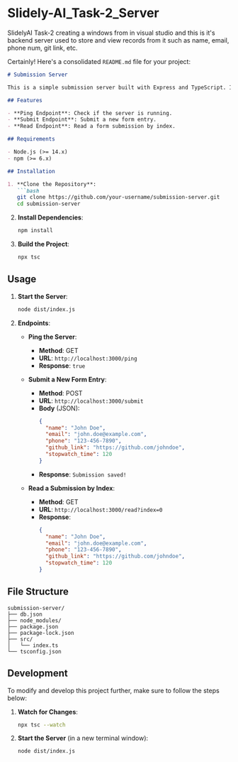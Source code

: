 # Slidely-AI_Task-2_Server
SlidelyAI Task-2 creating a windows from in visual studio and this is it's backend server used to store and view records from it such as name, email, phone num, git link, etc.

Certainly! Here's a consolidated `README.md` file for your project:

```markdown
# Submission Server

This is a simple submission server built with Express and TypeScript. It allows users to submit form data, view submissions, and ping the server to check if it's running.

## Features

- **Ping Endpoint**: Check if the server is running.
- **Submit Endpoint**: Submit a new form entry.
- **Read Endpoint**: Read a form submission by index.

## Requirements

- Node.js (>= 14.x)
- npm (>= 6.x)

## Installation

1. **Clone the Repository**:
   ```bash
   git clone https://github.com/your-username/submission-server.git
   cd submission-server
   ```

2. **Install Dependencies**:
   ```bash
   npm install
   ```

3. **Build the Project**:
   ```bash
   npx tsc
   ```

## Usage

1. **Start the Server**:
   ```bash
   node dist/index.js
   ```

2. **Endpoints**:

   - **Ping the Server**:
     - **Method**: GET
     - **URL**: `http://localhost:3000/ping`
     - **Response**: `true`

   - **Submit a New Form Entry**:
     - **Method**: POST
     - **URL**: `http://localhost:3000/submit`
     - **Body** (JSON):
       ```json
       {
         "name": "John Doe",
         "email": "john.doe@example.com",
         "phone": "123-456-7890",
         "github_link": "https://github.com/johndoe",
         "stopwatch_time": 120
       }
       ```
     - **Response**: `Submission saved!`

   - **Read a Submission by Index**:
     - **Method**: GET
     - **URL**: `http://localhost:3000/read?index=0`
     - **Response**: 
       ```json
       {
         "name": "John Doe",
         "email": "john.doe@example.com",
         "phone": "123-456-7890",
         "github_link": "https://github.com/johndoe",
         "stopwatch_time": 120
       }
       ```

## File Structure

```
submission-server/
├── db.json
├── node_modules/
├── package.json
├── package-lock.json
├── src/
│   └── index.ts
└── tsconfig.json
```

## Development

To modify and develop this project further, make sure to follow the steps below:

1. **Watch for Changes**:
   ```bash
   npx tsc --watch
   ```

2. **Start the Server** (in a new terminal window):
   ```bash
   node dist/index.js
   ```


